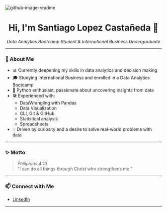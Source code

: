 
 ![github-image-readme](https://github.com/user-attachments/assets/3c47f25d-65b3-4b61-9c86-8184c511cfd0)


<h1 align="center">Hi, I'm Santiago Lopez Castañeda 👋</h1>
<p align="center"><i>Data Analytics Bootcamp Student & International Business Undergraduate</i></p>

---

### 🚀 About Me

- 📊 Currently deepening my skills in data analytics and decision making
- 🎓 Studying International Business and enrolled in a Data Analytics Bootcamp
- 🐍 Python enthusiast, passionate about uncovering insights from data
- 🛠️ Experienced with:  
  - DataWrangling with Pandas  
  - Data Visualization  
  - CLI, Git & GitHub  
  - Statistical analysis  
  - Spreadsheets
- 💡 Driven by curiosity and a desire to solve real-world problems with data

---

### ✨ Motto

> *Philipians 4:13*  
> “I can do all things through Christ who strengthens me.”

---

### 📫 Connect with Me

- [LinkedIn](www.linkedin.com/in/santiago-lopez-347594303)

---

<!--
**Sanlc10/Sanlc10** is a ✨ special ✨ repository because its `README.md` (this file) appears on your GitHub profile.
-->
